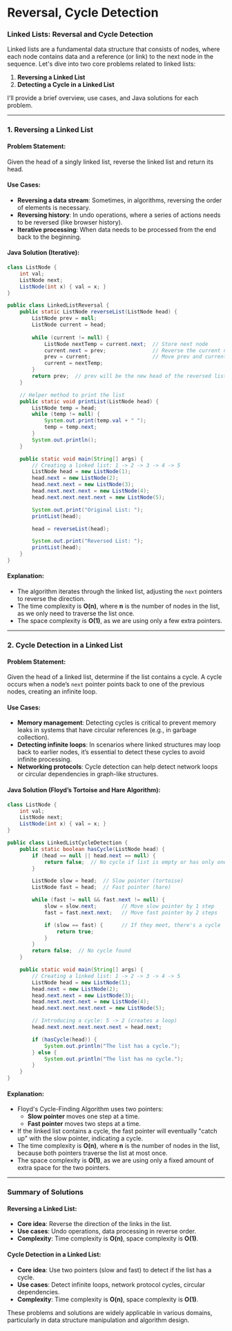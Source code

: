 # Reversal, Cycle Detection

### Linked Lists: Reversal and Cycle Detection

Linked lists are a fundamental data structure that consists of nodes, where each node contains data and a reference (or link) to the next node in the sequence. Let's dive into two core problems related to linked lists:

1. **Reversing a Linked List**
2. **Detecting a Cycle in a Linked List**

I'll provide a brief overview, use cases, and Java solutions for each problem.

---

### 1. **Reversing a Linked List**

#### **Problem Statement:**
Given the head of a singly linked list, reverse the linked list and return its head.

#### **Use Cases:**
- **Reversing a data stream**: Sometimes, in algorithms, reversing the order of elements is necessary.
- **Reversing history**: In undo operations, where a series of actions needs to be reversed (like browser history).
- **Iterative processing**: When data needs to be processed from the end back to the beginning.

#### **Java Solution (Iterative):**

```java
class ListNode {
    int val;
    ListNode next;
    ListNode(int x) { val = x; }
}

public class LinkedListReversal {
    public static ListNode reverseList(ListNode head) {
        ListNode prev = null;
        ListNode current = head;
        
        while (current != null) {
            ListNode nextTemp = current.next;  // Store next node
            current.next = prev;               // Reverse the current node's pointer
            prev = current;                    // Move prev and current one step forward
            current = nextTemp;
        }
        return prev;  // prev will be the new head of the reversed list
    }

    // Helper method to print the list
    public static void printList(ListNode head) {
        ListNode temp = head;
        while (temp != null) {
            System.out.print(temp.val + " ");
            temp = temp.next;
        }
        System.out.println();
    }

    public static void main(String[] args) {
        // Creating a linked list: 1 -> 2 -> 3 -> 4 -> 5
        ListNode head = new ListNode(1);
        head.next = new ListNode(2);
        head.next.next = new ListNode(3);
        head.next.next.next = new ListNode(4);
        head.next.next.next.next = new ListNode(5);

        System.out.print("Original List: ");
        printList(head);

        head = reverseList(head);

        System.out.print("Reversed List: ");
        printList(head);
    }
}
```

#### **Explanation:**
- The algorithm iterates through the linked list, adjusting the `next` pointers to reverse the direction.
- The time complexity is **O(n)**, where **n** is the number of nodes in the list, as we only need to traverse the list once.
- The space complexity is **O(1)**, as we are using only a few extra pointers.

---

### 2. **Cycle Detection in a Linked List**

#### **Problem Statement:**
Given the head of a linked list, determine if the list contains a cycle. A cycle occurs when a node’s `next` pointer points back to one of the previous nodes, creating an infinite loop.

#### **Use Cases:**
- **Memory management**: Detecting cycles is critical to prevent memory leaks in systems that have circular references (e.g., in garbage collection).
- **Detecting infinite loops**: In scenarios where linked structures may loop back to earlier nodes, it’s essential to detect these cycles to avoid infinite processing.
- **Networking protocols**: Cycle detection can help detect network loops or circular dependencies in graph-like structures.

#### **Java Solution (Floyd’s Tortoise and Hare Algorithm):**

```java
class ListNode {
    int val;
    ListNode next;
    ListNode(int x) { val = x; }
}

public class LinkedListCycleDetection {
    public static boolean hasCycle(ListNode head) {
        if (head == null || head.next == null) {
            return false;  // No cycle if list is empty or has only one node
        }

        ListNode slow = head;  // Slow pointer (tortoise)
        ListNode fast = head;  // Fast pointer (hare)

        while (fast != null && fast.next != null) {
            slow = slow.next;        // Move slow pointer by 1 step
            fast = fast.next.next;   // Move fast pointer by 2 steps

            if (slow == fast) {      // If they meet, there's a cycle
                return true;
            }
        }
        return false;  // No cycle found
    }

    public static void main(String[] args) {
        // Creating a linked list: 1 -> 2 -> 3 -> 4 -> 5
        ListNode head = new ListNode(1);
        head.next = new ListNode(2);
        head.next.next = new ListNode(3);
        head.next.next.next = new ListNode(4);
        head.next.next.next.next = new ListNode(5);

        // Introducing a cycle: 5 -> 2 (creates a loop)
        head.next.next.next.next.next = head.next; 

        if (hasCycle(head)) {
            System.out.println("The list has a cycle.");
        } else {
            System.out.println("The list has no cycle.");
        }
    }
}
```

#### **Explanation:**
- Floyd's Cycle-Finding Algorithm uses two pointers:
  - **Slow pointer** moves one step at a time.
  - **Fast pointer** moves two steps at a time.
- If the linked list contains a cycle, the fast pointer will eventually "catch up" with the slow pointer, indicating a cycle.
- The time complexity is **O(n)**, where **n** is the number of nodes in the list, because both pointers traverse the list at most once.
- The space complexity is **O(1)**, as we are using only a fixed amount of extra space for the two pointers.

---

### Summary of Solutions

#### **Reversing a Linked List:**
- **Core idea**: Reverse the direction of the links in the list.
- **Use cases**: Undo operations, data processing in reverse order.
- **Complexity**: Time complexity is **O(n)**, space complexity is **O(1)**.

#### **Cycle Detection in a Linked List:**
- **Core idea**: Use two pointers (slow and fast) to detect if the list has a cycle.
- **Use cases**: Detect infinite loops, network protocol cycles, circular dependencies.
- **Complexity**: Time complexity is **O(n)**, space complexity is **O(1)**.

These problems and solutions are widely applicable in various domains, particularly in data structure manipulation and algorithm design.
